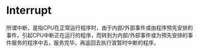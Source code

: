 #  Interrupt

所谓中断，是指CPU在正常运行程序时，由于内部/外部事件或由程序预先安排的事件，引起CPU中断正在运行的程序，而转到为内部/外部事件或为预先安排的事件服务的程序中去，服务完毕，再返回去执行波暂时中断的程序。
